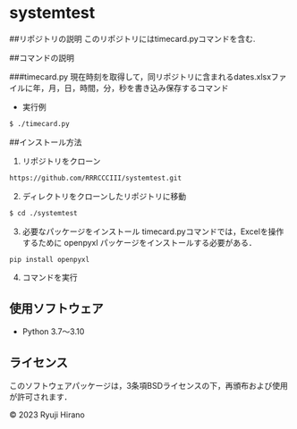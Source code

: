 # systemtest
  
##リポジトリの説明
このリポジトリにはtimecard.pyコマンドを含む.

##コマンドの説明

###timecard.py
現在時刻を取得して，同リポジトリに含まれるdates.xlsxファイルに年，月，日，時間，分，秒を書き込み保存するコマンド

- 実行例

```bash
$ ./timecard.py
```
##インストール方法
1. リポジトリをクローン

```bash
https://github.com/RRRCCCIII/systemtest.git
```

2. ディレクトリをクローンしたリポジトリに移動

```bash
$ cd ./systemtest
```

3. 必要なパッケージをインストール
timecard.pyコマンドでは，Excelを操作するために openpyxl パッケージをインストールする必要がある．

```bash
pip install openpyxl
```

4. コマンドを実行

## 使用ソフトウェア
- Python 3.7〜3.10

## ライセンス
このソフトウェアパッケージは，3条項BSDライセンスの下，再頒布および使用が許可されます．

© 2023 Ryuji Hirano
